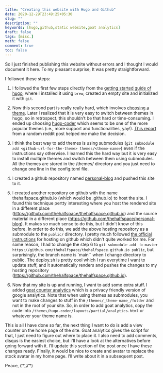 ```yaml
---
title: "Creating this website with Hugo and Github"
date: 2020-12-29T23:49:25+05:30
slug: ""
description: ""
keywords: [hugo,github,static website,goat analytics]
draft: false
tags: [misc.]
math: false
comment: true
toc: false
---
```


So I just finished publishing this website without errors and I thought I would document it here. To my pleasant surprise, It was pretty straightforward. 

I followed these steps:

1. I followed the first few steps directly from the [getting started guide of hugo](https://gohugo.io/getting-started/), where I installed it using `brew`, created an empty site and initialized it with `git`.

2. Now this second part is really really hard, which involves [choosing a theme](https://themes.gohugo.io/). Later I realized that it is very easy to switch between themes in hugo, so in retrospect, this shouldn't be that hard or time-consuming. I ended up choosing [hugo-coder](https://github.com/luizdepra/hugo-coder) which seems to be one of the more popular themes (i.e., more support and functionalities, yay!). [This report](https://github.com/TrentSPalmer/hugo_themes_report) from a random reddit post helped me make the decision.

3. I think the best way to add themes is using submodules (`git submodule add <github-url-for-the-theme> themes/<theme-name>`) even if the instructions say otherwise. I learned this the hard way but it is very easy to install multiple themes and switch between them using submodules. All the themes are stored in the /themes/ directory and you just need to change one line in the config.toml file. 

4. I created a github repository named [personal-blog](https://github.com/thehalfspace/personal-blog) and pushed this site to it.

5. I created another repository on github with the name thehalfspace.github.io (which would be <username>.github.io) to host the site. I found this technique pertty interesting where you host the rendered site in a different place (https://github.com/thehalfspace/thehalfspace.github.io) and the source material in a different place (https://github.com/thehalfspace/personal-blog). It makes so much sense to do this, but I didn't know of this before. In order to do this, we add the above hosting repository as a submodule to the `public/` directory. I pretty much followed [the official instructions](https://gohugo.io/hosting-and-deployment/hosting-on-github/) for hosting on github which didn't quite worked for me. For some reason, I had to change the step 6 to `git submodule add -b master https://github.com/thehalfspace/thehalfspace.github.io public`, but surprisingly, the branch name is `main`` when I change directory to public. The [deploy.sh](https://github.com/thehalfspace/personal-blog/blob/master/deploy.sh) is pretty cool which I run everytime I want to update stuff, and it automatically renders and pushes the changes to my hosting repository (https://github.com/thehalfspace/thehalfspace.github.io).

6. Now that my site is up and running, I want to add some extra stuff. I added [goat counter analytics](https://www.goatcounter.com/) which is a privacy friendly version of google analytics. Note that when using themes as submodules, you want to make changes to stuff in the `/themes/_theme-name_/folder` and not in the root of your site. So, in order to add goat analytics, copy the code into `/themes/hugo-coder/layouts/partial/analytics.html` or whatever your theme name is. 

This is all I have done so far, the next thing I want to do is add a view counter on the home page of the site. Goat analytics gives the script for that, I just need to figure out where to place it. I also need to add comments, disqus is the easiest choice, but I'll have a look at the alternatives before going forward with it. I'll update this section of the post once I have these changes ready. Finally, it would be nice to create and avatar to replace the stock avatar in my home page. I'll write about it in a subsequent post.

Peace,
( ͡° ͜ʖ ͡°)
